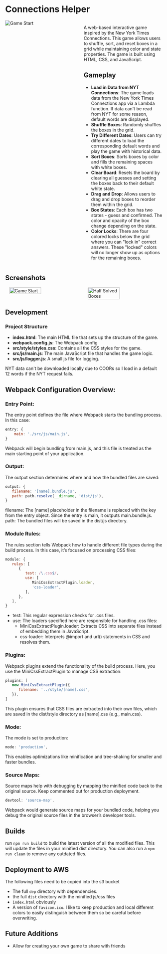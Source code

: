 # Connections Helper
<div style="display: flex; justify-content: space-between;">
    <div>
        <img src="screenshots/sample.gif" alt="Game Start" style="max-width: 400px;">
    </div>
    <div style="max-width: 50%;">
        <p>A web-based interactive game inspired by the New York Times Connections. This game allows users to shuffle, sort, and reset boxes in a grid while maintaining color and state properties. The game is built using HTML, CSS, and JavaScript.</p>
        <h2>Gameplay</h2>
        <ul>
            <li><strong>Load in Data from NYT Connections</strong>: The game loads data from the New York Times Connections app via a Lambda function. If data can't be read from NYT for some reason, default words are displayed.</li>
            <li><strong>Shuffle Boxes</strong>: Randomly shuffles the boxes in the grid.</li>
            <li><strong>Try Different Dates</strong>: Users can try different dates to load the corresponding default words and play the game with historical data.</li>
            <li><strong>Sort Boxes</strong>: Sorts boxes by color and fills the remaining spaces with white boxes.</li>
            <li><strong>Clear Board</strong>: Resets the board by clearing all guesses and setting the boxes back to their default white state.</li>
            <li><strong>Drag and Drop</strong>: Allows users to drag and drop boxes to reorder them within the grid.</li>
            <li><strong>Box States</strong>: Each box has two states - guess and confirmed. The color and opacity of the box change depending on the state.</li>
            <li><strong>Color Locks</strong>: There are four colored locks below the grid where you can "lock in" correct answers. These "locked" colors will no longer show up as options for the remaining boxes.</li>
        </ul>
    </div>
</div>

## Screenshots
<div style="display: flex; justify-content: space-around;">
    <img src="screenshots/start.png" alt="Game Start" style="width: 45%;">
    <img src="screenshots/half.png" alt="Half Solved Boxes" style="width: 45%;">
</div>


## Development
### Project Structure
- **index.html**: The main HTML file that sets up the structure of the game.
- **webpack.config.js**: The Webpack config
- **src/style/styles.css**: Contains all the CSS styles for the game.
- **src/js/main.js**: The main JavaScript file that handles the game logic.
- **src/js/logger.js**: A small js file for logging.

NYT data can't be downloaded locally due to COORs so I load in a default 12 words if the NYT request fails.

## Webpack Configuration Overview:
### Entry Point:

The entry point defines the file where Webpack starts the bundling process. In this case:
```js
entry: {
    main: './src/js/main.js',
}
```

Webpack will begin bundling from main.js, and this file is treated as the main starting point of your application.

### Output:

The output section determines where and how the bundled files are saved:
```js 
output: {
   filename: '[name].bundle.js',
   path: path.resolve(__dirname, 'dist/js'),
}
```

filename: The [name] placeholder in the filename is replaced with the key from the entry object. Since the entry is main, it outputs main.bundle.js.
path: The bundled files will be saved in the dist/js directory.

### Module Rules:

The rules section tells Webpack how to handle different file types during the build process. In this case, it’s focused on processing CSS files:

```js
module: {
   rules: [
      {
         test: /\.css$/,
         use: [
            MiniCssExtractPlugin.loader,
            'css-loader',
         ],
      },
   ],
}
```
* test: This regular expression checks for .css files.
* use: The loaders specified here are responsible for handling .css files:
    * MiniCssExtractPlugin.loader: Extracts CSS into separate files instead of embedding them in JavaScript.
    * css-loader: Interprets @import and url() statements in CSS and resolves them.

### Plugins:

Webpack plugins extend the functionality of the build process. Here, you use the MiniCssExtractPlugin to manage CSS extraction:

```js
plugins: [
   new MiniCssExtractPlugin({
      filename: '../style/[name].css',
   }),
]
```
This plugin ensures that CSS files are extracted into their own files, which are saved in the dist/style directory as [name].css (e.g., main.css).

### Mode:

The mode is set to production:
```js
mode: 'production',
```

This enables optimizations like minification and tree-shaking for smaller and faster bundles.

### Source Maps:

Source maps help with debugging by mapping the minified code back to the original source. Keep commented out for production deployment.
```js
devtool: 'source-map',
```
Webpack would generate source maps for your bundled code, helping you debug the original source files in the browser’s developer tools.

## Builds
run `npm run build` to build the latest version of all the modified files. This will update the files in your minified dist directory. You can also run a `npm run clean` to remove any outdated files.

## Deployment to AWS
The following files need to be copied into the s3 bucket
* The full `dep` directory with dependencies.
* the full `dist` directory with the minified js/css files
* `index.html` obviously
* A version of `favicon.ico`. I like to keep production and local different colors to easily distinguish between them so be careful before overwriting.


## Future Additions
- Allow for creating your own game to share with friends